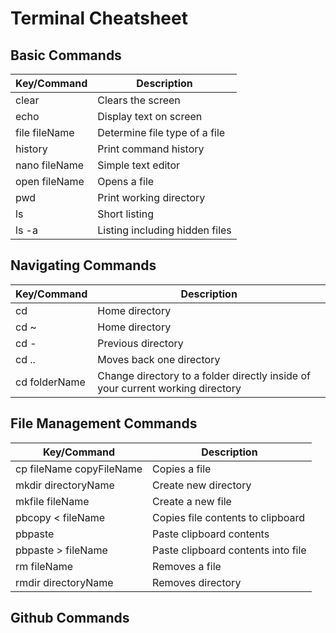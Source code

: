 # Terminal Cheatsheet

## Basic Commands

Key/Command | Description
------------ | -------------
clear | Clears the screen
echo | Display text on screen
file fileName | Determine file type of a file
history | Print command history
nano fileName | Simple text editor
open fileName | Opens a file
pwd | Print working directory
ls | Short listing
ls -a | Listing including hidden files

## Navigating Commands
Key/Command | Description
------------ | -------------
cd | Home directory
cd ~ | Home directory
cd - | Previous directory
cd .. | Moves back one directory
cd folderName | Change directory to a folder directly inside of your current working directory

## File Management Commands
Key/Command | Description
------------ | -------------
cp fileName copyFileName | Copies a file
mkdir directoryName | Create new directory
mkfile fileName | Create a new file
pbcopy < fileName | Copies file contents to clipboard
pbpaste | Paste clipboard contents 
pbpaste > fileName | Paste clipboard contents into file
rm fileName | Removes a file
rmdir directoryName | Removes directory

## Github Commands
